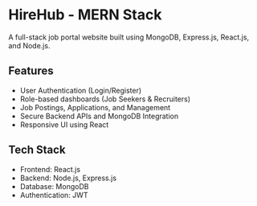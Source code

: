 # HireHub - MERN Stack

A full-stack job portal website built using MongoDB, Express.js, React.js, and Node.js.

## Features
- User Authentication (Login/Register)
- Role-based dashboards (Job Seekers & Recruiters)
- Job Postings, Applications, and Management
- Secure Backend APIs and MongoDB Integration
- Responsive UI using React

## Tech Stack
- Frontend: React.js
- Backend: Node.js, Express.js
- Database: MongoDB
- Authentication: JWT

